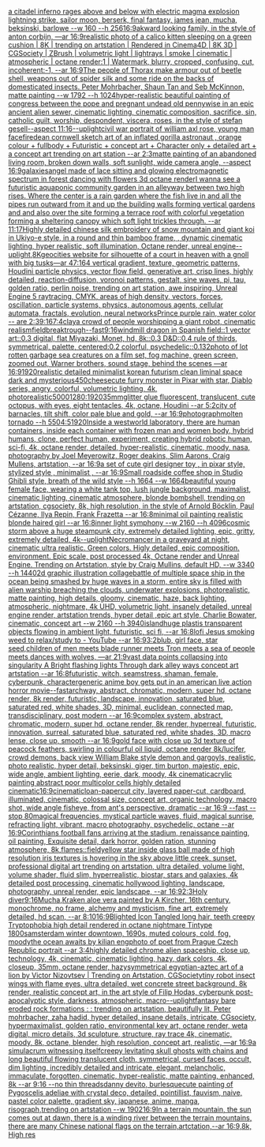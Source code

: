 [a citadel inferno rages above and below with electric magma explosion lightning strike, sailor moon, berserk, final fantasy, james jean, mucha, beksinski, barlowe --w 160 --h 256](https://www.ebank.nz/aiartgenerator?category=a%20citadel%20inferno%20rages%20above%20and%20below%20with%20electric%20magma%20explosion%20lightning%20strike%2C%20sailor%20moon%2C%20berserk%2C%20final%20fantasy%2C%20james%20jean%2C%20mucha%2C%20beksinski%2C%20barlowe%20--w%20160%20--h%20256)[16:9](https://www.ebank.nz/aiartgenerator?category=16%3A9)[akward looking family, in the style of anton corbijn, —ar 16:9](https://www.ebank.nz/aiartgenerator?category=akward%20looking%20family%2C%20in%20the%20style%20of%20anton%20corbijn%2C%20%E2%80%94ar%2016%3A9)[realistic photo of a calico kitten sleeping on a green cushion | 8K | trending on artstation | Rendered in Cinema4D | 8K 3D | CGSociety | ZBrush | volumetric light | lightrays | smoke | cinematic | atmospheric | octane render:1 | Watermark, blurry, cropped, confusing, cut, incoherent:-1, --ar 16:9](https://www.ebank.nz/aiartgenerator?category=realistic%20photo%20of%20a%20calico%20kitten%20sleeping%20on%20a%20green%20cushion%20%7C%208K%20%7C%20trending%20on%20artstation%20%7C%20Rendered%20in%20Cinema4D%20%7C%208K%203D%20%7C%20CGSociety%20%7C%20ZBrush%20%7C%20volumetric%20light%20%7C%20lightrays%20%7C%20smoke%20%7C%20cinematic%20%7C%20atmospheric%20%7C%20octane%20render%3A1%20%7C%20Watermark%2C%20blurry%2C%20cropped%2C%20confusing%2C%20cut%2C%20incoherent%3A-1%2C%20--ar%2016%3A9)[The people of Thorax make armour out of beetle shell, weapons out of spider silk and some ride on the backs of domesticated insects. Peter Mohrbacher, Shaun Tan and Seb McKinnon, matte painting --w 1792 --h 1024](https://www.ebank.nz/aiartgenerator?category=The%20people%20of%20Thorax%20make%20armour%20out%20of%20beetle%20shell%2C%20weapons%20out%20of%20spider%20silk%20and%20some%20ride%20on%20the%20backs%20of%20domesticated%20insects.%20Peter%20Mohrbacher%2C%20Shaun%20Tan%20and%20Seb%20McKinnon%2C%20matte%20painting%20--w%201792%20--h%201024)[hyper-realistic beautiful painting of congress between the pope and pregnant undead old pennywise in an epic ancient alien sewer, cinematic lighting, cinematic composition, sacrifice, sin, catholic guilt, worship, despondent, viscera, roses, in the style of stefan gesell--aspect 11:16](https://www.ebank.nz/aiartgenerator?category=hyper-realistic%20beautiful%20painting%20of%20congress%20between%20the%20pope%20and%20pregnant%20undead%20old%20pennywise%20in%20an%20epic%20ancient%20alien%20sewer%2C%20cinematic%20lighting%2C%20cinematic%20composition%2C%20sacrifice%2C%20sin%2C%20catholic%20guilt%2C%20worship%2C%20despondent%2C%20viscera%2C%20roses%2C%20in%20the%20style%20of%20stefan%20gesell--aspect%2011%3A16)[--uplight](https://www.ebank.nz/aiartgenerator?category=--uplight)[civil war portrait of william axl rose, young man face](https://www.ebank.nz/aiartgenerator?category=civil%20war%20portrait%20of%20william%20axl%20rose%2C%20young%20man%20face)[fire](https://www.ebank.nz/aiartgenerator?category=fire)[dean cornwell sketch art of an inflated gorilla astronaut , orange colour + fullbody + Futuristic + concept art + Character only + detailed art + a concept art trending on art station --ar 2:3](https://www.ebank.nz/aiartgenerator?category=dean%20cornwell%20sketch%20art%20of%20an%20inflated%20gorilla%20astronaut%20%2C%20orange%20colour%20%2B%20fullbody%20%2B%20Futuristic%20%2B%20concept%20art%20%2B%20Character%20only%20%2B%20detailed%20art%20%2B%20a%20concept%20art%20trending%20on%20art%20station%20--ar%202%3A3)[matte painting of an abandoned living room, broken down walls, soft sunlight, wide camera angle, --aspect 16:9](https://www.ebank.nz/aiartgenerator?category=matte%20painting%20of%20an%20abandoned%20living%20room%2C%20broken%20down%20walls%2C%20soft%20sunlight%2C%20wide%20camera%20angle%2C%20--aspect%2016%3A9)[galaxies](https://www.ebank.nz/aiartgenerator?category=galaxies)[angel made of lace sitting and glowing electromagnetic spectrum in forest dancing with flowers 3d octane render](https://www.ebank.nz/aiartgenerator?category=angel%20made%20of%20lace%20sitting%20and%20glowing%20electromagnetic%20spectrum%20in%20forest%20dancing%20with%20flowers%203d%20octane%20render)[I wanna see a futuristic aquaponic community garden in an alleyway between two high rises. Where the center is a rain garden where the fish live in and all the pipes run outward from it and up the building walls forming vertical gardens and and also over the site forming a terrace roof with colorful vegetation forming a sheltering canopy which soft light trickles through. --ar 11:17](https://www.ebank.nz/aiartgenerator?category=I%20wanna%20see%20a%20futuristic%20aquaponic%20community%20garden%20in%20an%20alleyway%20between%20two%20high%20rises.%20Where%20the%20center%20is%20a%20rain%20garden%20where%20the%20fish%20live%20in%20and%20all%20the%20pipes%20run%20outward%20from%20it%20and%20up%20the%20building%20walls%20forming%20vertical%20gardens%20and%20and%20also%20over%20the%20site%20forming%20a%20terrace%20roof%20with%20colorful%20vegetation%20forming%20a%20sheltering%20canopy%20which%20soft%20light%20trickles%20through.%20--ar%2011%3A17)[Highly detailed chinese silk embroidery of snow mountain and giant koi in Ukiyo-e style, in a round and thin bamboo frame, , dynamic cinematic lighting, hyper realistic, soft illumination, Octane render, unreal engine--uplight,8K](https://www.ebank.nz/aiartgenerator?category=Highly%20detailed%20chinese%20silk%20embroidery%20of%20snow%20mountain%20and%20giant%20koi%20in%20Ukiyo-e%20style%2C%20in%20a%20round%20and%20thin%20bamboo%20frame%2C%20%2C%20dynamic%20cinematic%20lighting%2C%20hyper%20realistic%2C%20soft%20illumination%2C%20Octane%20render%2C%20unreal%20engine--uplight%2C8K)[geocities website for silhouette of a court in heaven with a gnoll with big tusks](https://www.ebank.nz/aiartgenerator?category=geocities%20website%20for%20silhouette%20of%20a%20court%20in%20heaven%20with%20a%20gnoll%20with%20big%20tusks)[—ar 47:164 vertical gradient, texture, geometric patterns, Houdini particle physics, vector flow field, generative art, crisp lines, highly detailed, reaction-diffusion, voronoi patterns, gestalt, sine waves, pi, tau, golden ratio, perlin noise, trending on art station, awe inspiring, Unreal Engine 5 raytracing, CMYK, areas of high density, vectors, forces, oscillation, particle systems, physics, autonomous agents, cellular automata, fractals, evolution, neural networks](https://www.ebank.nz/aiartgenerator?category=%E2%80%94ar%2047%3A164%20vertical%20gradient%2C%20texture%2C%20geometric%20patterns%2C%20Houdini%20particle%20physics%2C%20vector%20flow%20field%2C%20generative%20art%2C%20crisp%20lines%2C%20highly%20detailed%2C%20reaction-diffusion%2C%20voronoi%20patterns%2C%20gestalt%2C%20sine%20waves%2C%20pi%2C%20tau%2C%20golden%20ratio%2C%20perlin%20noise%2C%20trending%20on%20art%20station%2C%20awe%20inspiring%2C%20Unreal%20Engine%205%20raytracing%2C%20CMYK%2C%20areas%20of%20high%20density%2C%20vectors%2C%20forces%2C%20oscillation%2C%20particle%20systems%2C%20physics%2C%20autonomous%20agents%2C%20cellular%20automata%2C%20fractals%2C%20evolution%2C%20neural%20networks)[Prince purple rain, water color -- are 2:3](https://www.ebank.nz/aiartgenerator?category=Prince%20purple%20rain%2C%20water%20color%20--%20are%202%3A3)[9:16](https://www.ebank.nz/aiartgenerator?category=9%3A16)[7:4](https://www.ebank.nz/aiartgenerator?category=7%3A4)[clay](https://www.ebank.nz/aiartgenerator?category=clay)[a crowd of people worshipping a giant robot, cinematic realism](https://www.ebank.nz/aiartgenerator?category=a%20crowd%20of%20people%20worshipping%20a%20giant%20robot%2C%20cinematic%20realism)[field](https://www.ebank.nz/aiartgenerator?category=field)[breaktrough](https://www.ebank.nz/aiartgenerator?category=breaktrough)[--fast](https://www.ebank.nz/aiartgenerator?category=--fast)[9:16](https://www.ebank.nz/aiartgenerator?category=9%3A16)[windmill dragon in Spanish field::1 vector art::0.3 digital, flat Miyazaki, Monet, hd, 8k::0.3 D&D::0.4 rule of thirds, symmetrical, palette, centered:0.2 colorful, psychedelic::0.1](https://www.ebank.nz/aiartgenerator?category=windmill%20dragon%20in%20Spanish%20field%3A%3A1%20vector%20art%3A%3A0.3%20digital%2C%20flat%20Miyazaki%2C%20Monet%2C%20hd%2C%208k%3A%3A0.3%20D%26D%3A%3A0.4%20rule%20of%20thirds%2C%20symmetrical%2C%20palette%2C%20centered%3A0.2%20colorful%2C%20psychedelic%3A%3A0.1)[32](https://www.ebank.nz/aiartgenerator?category=32)[photo of lot rotten garbage sea creatures on a film set, fog machine, green screen, zoomed out, Warner brothers, sound stage, behind the scenes —ar 16:9](https://www.ebank.nz/aiartgenerator?category=photo%20of%20lot%20rotten%20garbage%20sea%20creatures%20on%20a%20film%20set%2C%20fog%20machine%2C%20green%20screen%2C%20zoomed%20out%2C%20Warner%20brothers%2C%20sound%20stage%2C%20behind%20the%20scenes%20%E2%80%94ar%2016%3A9)[1920](https://www.ebank.nz/aiartgenerator?category=1920)[realistic detailed minimalist korean futurism clean liminal space dark and mysterious](https://www.ebank.nz/aiartgenerator?category=realistic%20detailed%20minimalist%20korean%20futurism%20clean%20liminal%20space%20dark%20and%20mysterious)[450](https://www.ebank.nz/aiartgenerator?category=450)[cheese](https://www.ebank.nz/aiartgenerator?category=cheese)[cute furry monster in Pixar with star, Diablo series, angry, colorful, volumetric lighting, 4k, photorealistic](https://www.ebank.nz/aiartgenerator?category=cute%20furry%20monster%20in%20Pixar%20with%20star%2C%20Diablo%20series%2C%20angry%2C%20colorful%2C%20volumetric%20lighting%2C%204k%2C%20photorealistic)[5000](https://www.ebank.nz/aiartgenerator?category=5000)[1280:1920](https://www.ebank.nz/aiartgenerator?category=1280%3A1920)[35mm](https://www.ebank.nz/aiartgenerator?category=35mm)[glitter glue fluorescent, translucent, cute octopus, with eyes, eight tentacles, 4k, octane, Houdini --ar 5:2](https://www.ebank.nz/aiartgenerator?category=glitter%20glue%20fluorescent%2C%20translucent%2C%20cute%20octopus%2C%20with%20eyes%2C%20eight%20tentacles%2C%204k%2C%20octane%2C%20Houdini%20--ar%205%3A2)[city of barnacles, tilt shift, color pale blue and gold, --ar 16:9](https://www.ebank.nz/aiartgenerator?category=city%20of%20barnacles%2C%20tilt%20shift%2C%20color%20pale%20blue%20and%20gold%2C%20--ar%2016%3A9)[photograph](https://www.ebank.nz/aiartgenerator?category=photograph)[molten tornado --h 550](https://www.ebank.nz/aiartgenerator?category=molten%20tornado%20--h%20550)[4:5](https://www.ebank.nz/aiartgenerator?category=4%3A5)[1920](https://www.ebank.nz/aiartgenerator?category=1920)[Inside a westworld laboratory, there are human containers, inside each container with frozen man and women body, hybrid humans, clone, perfect human, experiment, creating hybrid robotic human, sci-fi, 4k, octane render, detailed, hyper-realistic, cinematic, moody, nasa, photography by Joel Meyerowitz, Roger deakins, Slim Aarons, Craig Mullens, artstation, --ar 16:9](https://www.ebank.nz/aiartgenerator?category=Inside%20a%20westworld%20laboratory%2C%20there%20are%20human%20containers%2C%20inside%20each%20container%20with%20frozen%20man%20and%20women%20body%2C%20hybrid%20humans%2C%20clone%2C%20perfect%20human%2C%20experiment%2C%20creating%20hybrid%20robotic%20human%2C%20sci-fi%2C%204k%2C%20octane%20render%2C%20detailed%2C%20hyper-realistic%2C%20cinematic%2C%20moody%2C%20nasa%2C%20photography%20by%20Joel%20Meyerowitz%2C%20Roger%20deakins%2C%20Slim%20Aarons%2C%20Craig%20Mullens%2C%20artstation%2C%20--ar%2016%3A9)[a set of cute girl designer toy , in pixar style, stylized style , minimalist , --ar 16:9](https://www.ebank.nz/aiartgenerator?category=a%20set%20of%20cute%20girl%20designer%20toy%20%2C%20in%20pixar%20style%2C%20stylized%20style%20%2C%20minimalist%20%2C%20--ar%2016%3A9)[Small roadside coffee shop in Studio Ghibli style, breath of the wild style  --h 1664  --w 1664](https://www.ebank.nz/aiartgenerator?category=Small%20roadside%20coffee%20shop%20in%20Studio%20Ghibli%20style%2C%20breath%20of%20the%20wild%20style%20%20--h%201664%20%20--w%201664)[beautiful young female face, wearing a white tank top, lush jungle background, maximalist, cinematic lighting, cinematic atmosphere, blonde bombshell, trending on artstation, cgsociety, 8k, high resolution, in the style of Arnold Böcklin, Paul Cézanne, Ilya Repin, Frank Frazetta --ar 16:8](https://www.ebank.nz/aiartgenerator?category=beautiful%20young%20female%20face%2C%20wearing%20a%20white%20tank%20top%2C%20lush%20jungle%20background%2C%20maximalist%2C%20cinematic%20lighting%2C%20cinematic%20atmosphere%2C%20blonde%20bombshell%2C%20trending%20on%20artstation%2C%20cgsociety%2C%208k%2C%20high%20resolution%2C%20in%20the%20style%20of%20Arnold%20B%C3%B6cklin%2C%20Paul%20C%C3%A9zanne%2C%20Ilya%20Repin%2C%20Frank%20Frazetta%20--ar%2016%3A8)[minimal oil painting realistic blonde haired girl --ar 16:8](https://www.ebank.nz/aiartgenerator?category=minimal%20oil%20painting%20realistic%20blonde%20haired%20girl%20--ar%2016%3A8)[inner light symphony  --w 2160 --h 4096](https://www.ebank.nz/aiartgenerator?category=inner%20light%20symphony%20%20--w%202160%20--h%204096)[cosmic storm above a huge steampunk city, extremely detailed lighting, epic, gritty, extremely detailed, 4k](https://www.ebank.nz/aiartgenerator?category=cosmic%20storm%20above%20a%20huge%20steampunk%20city%2C%20extremely%20detailed%20lighting%2C%20epic%2C%20gritty%2C%20extremely%20detailed%2C%204k)[--uplight](https://www.ebank.nz/aiartgenerator?category=--uplight)[Necromancer in a graveyard at night, cinematic ultra realistic. Green colors. Higly detailed, epic composition. environment. Epic scale, post processed 4k, Octane render and Unreal Engine. Trending on Artstation, style by Craig Mullins, default HD, --w 3340 --h 1440](https://www.ebank.nz/aiartgenerator?category=Necromancer%20in%20a%20graveyard%20at%20night%2C%20cinematic%20ultra%20realistic.%20Green%20colors.%20Higly%20detailed%2C%20epic%20composition.%20environment.%20Epic%20scale%2C%20post%20processed%204k%2C%20Octane%20render%20and%20Unreal%20Engine.%20Trending%20on%20Artstation%2C%20style%20by%20Craig%20Mullins%2C%20default%20HD%2C%20--w%203340%20--h%201440)[2d graphic illustration collage](https://www.ebank.nz/aiartgenerator?category=2d%20graphic%20illustration%20collage)[battle of multiple space ship in the ocean being smashed by huge waves in a storm, entire sky is filled with alien warship breaching the clouds, underwater explosions, photorealistic, matte painting, high details, gloomy, cinematic, haze, back lighting, atmospheric, nightmare, 4k UHD, volumetric light, insanely detailed, unreal engine render, artstation trends, hyper detail ,epic art style, Charlie Bowater, cinematic, concept art  --w 2160 --h 3940](https://www.ebank.nz/aiartgenerator?category=battle%20of%20multiple%20space%20ship%20in%20the%20ocean%20being%20smashed%20by%20huge%20waves%20in%20a%20storm%2C%20entire%20sky%20is%20filled%20with%20alien%20warship%20breaching%20the%20clouds%2C%20underwater%20explosions%2C%20photorealistic%2C%20matte%20painting%2C%20high%20details%2C%20gloomy%2C%20cinematic%2C%20haze%2C%20back%20lighting%2C%20atmospheric%2C%20nightmare%2C%204k%20UHD%2C%20volumetric%20light%2C%20insanely%20detailed%2C%20unreal%20engine%20render%2C%20artstation%20trends%2C%20hyper%20detail%20%2Cepic%20art%20style%2C%20Charlie%20Bowater%2C%20cinematic%2C%20concept%20art%20%20--w%202160%20--h%203940)[island](https://www.ebank.nz/aiartgenerator?category=island)[huge plastis transparent objects flowing in ambient light, futuristic, sci fi, --ar 16:8](https://www.ebank.nz/aiartgenerator?category=huge%20plastis%20transparent%20objects%20flowing%20in%20ambient%20light%2C%20futuristic%2C%20sci%20fi%2C%20--ar%2016%3A8)[lofi Jesus smoking weed to relax/study to - YouTube --ar 16:9](https://www.ebank.nz/aiartgenerator?category=lofi%20Jesus%20smoking%20weed%20to%20relax/study%20to%20-%20YouTube%20--ar%2016%3A9)[3:2](https://www.ebank.nz/aiartgenerator?category=3%3A2)[blub,  girl face,  star seed,](https://www.ebank.nz/aiartgenerator?category=blub%2C%20%20girl%20face%2C%20%20star%20seed%2C)[children of men meets blade runner meets Tron meets a sea of people meets dances with wolves, —ar 21:9](https://www.ebank.nz/aiartgenerator?category=children%20of%20men%20meets%20blade%20runner%20meets%20Tron%20meets%20a%20sea%20of%20people%20meets%20dances%20with%20wolves%2C%20%E2%80%94ar%2021%3A9)[vast data points collapsing into singularity A Bright flashing lights Through dark alley ways concept art artstation --ar 16:8](https://www.ebank.nz/aiartgenerator?category=vast%20data%20points%20collapsing%20into%20singularity%20A%20Bright%20flashing%20lights%20Through%20dark%20alley%20ways%20concept%20art%20artstation%20--ar%2016%3A8)[futuristic, witch, seamstress, shaman, female, cyberpunk, character](https://www.ebank.nz/aiartgenerator?category=futuristic%2C%20witch%2C%20seamstress%2C%20shaman%2C%20female%2C%20cyberpunk%2C%20character)[generic anime boy gets put in an american live action horror movie](https://www.ebank.nz/aiartgenerator?category=generic%20anime%20boy%20gets%20put%20in%20an%20american%20live%20action%20horror%20movie)[--fast](https://www.ebank.nz/aiartgenerator?category=--fast)[archway, abstract, chromatic, modern, super hd, octane render, 8k render, futuristic, landscape, innovation, saturated blue, saturated red, white shades, 3D, minimal, euclidean, connected map, transdisciplinary, post modern --ar 16:9](https://www.ebank.nz/aiartgenerator?category=archway%2C%20abstract%2C%20chromatic%2C%20modern%2C%20super%20hd%2C%20octane%20render%2C%208k%20render%2C%20futuristic%2C%20landscape%2C%20innovation%2C%20saturated%20blue%2C%20saturated%20red%2C%20white%20shades%2C%203D%2C%20minimal%2C%20euclidean%2C%20connected%20map%2C%20transdisciplinary%2C%20post%20modern%20--ar%2016%3A9)[complex system, abstract, chromatic, modern, super hd, octane render, 8k render, hyperreal, futuristic, innovation, surreal, saturated blue, saturated red, white shades, 3D, macro lense, close up, smooth --ar 16:9](https://www.ebank.nz/aiartgenerator?category=complex%20system%2C%20abstract%2C%20chromatic%2C%20modern%2C%20super%20hd%2C%20octane%20render%2C%208k%20render%2C%20hyperreal%2C%20futuristic%2C%20innovation%2C%20surreal%2C%20saturated%20blue%2C%20saturated%20red%2C%20white%20shades%2C%203D%2C%20macro%20lense%2C%20close%20up%2C%20smooth%20--ar%2016%3A9)[gold face with close up 3d texture of peacock feathers, swirling in colourful oil liquid, octane render 8k](https://www.ebank.nz/aiartgenerator?category=gold%20face%20with%20close%20up%203d%20texture%20of%20peacock%20feathers%2C%20swirling%20in%20colourful%20oil%20liquid%2C%20octane%20render%208k)[/lucifer, crowd demons, back view William Blake style demon and gargoyls, realistic, photo realistic, hyper detail, beksinski, giger, tim burton, majestic, epic, wide angle, ambient lighting, eerie, dark, moody, 4k cinematic](https://www.ebank.nz/aiartgenerator?category=/lucifer%2C%20crowd%20demons%2C%20back%20view%20William%20Blake%20style%20demon%20and%20gargoyls%2C%20realistic%2C%20photo%20realistic%2C%20hyper%20detail%2C%20beksinski%2C%20giger%2C%20tim%20burton%2C%20majestic%2C%20epic%2C%20wide%20angle%2C%20ambient%20lighting%2C%20eerie%2C%20dark%2C%20moody%2C%204k%20cinematic)[acrylic painting abstract poor multicolor cells highly detailed cinematic](https://www.ebank.nz/aiartgenerator?category=acrylic%20painting%20abstract%20poor%20multicolor%20cells%20highly%20detailed%20cinematic)[16:9](https://www.ebank.nz/aiartgenerator?category=16%3A9)[cinematic](https://www.ebank.nz/aiartgenerator?category=cinematic)[loan](https://www.ebank.nz/aiartgenerator?category=loan)[-](https://www.ebank.nz/aiartgenerator?category=-)[papercut city, layered paper-cut, cardboard, illuminated, cinematic, colossal size, concept art, organic technology, macro shot, wide angle fisheye, from ant's perspective, dramatic --ar 16:9 --fast --stop 80](https://www.ebank.nz/aiartgenerator?category=papercut%20city%2C%20layered%20paper-cut%2C%20cardboard%2C%20illuminated%2C%20cinematic%2C%20colossal%20size%2C%20concept%20art%2C%20organic%20technology%2C%20macro%20shot%2C%20wide%20angle%20fisheye%2C%20from%20ant%27s%20perspective%2C%20dramatic%20--ar%2016%3A9%20--fast%20--stop%2080)[magical frequencies, mystical particle waves, fluid, magical sunrise, refracting light, vibrant, macro photography, psychedelic, octane --ar 16:9](https://www.ebank.nz/aiartgenerator?category=magical%20frequencies%2C%20mystical%20particle%20waves%2C%20fluid%2C%20magical%20sunrise%2C%20refracting%20light%2C%20vibrant%2C%20macro%20photography%2C%20psychedelic%2C%20octane%20--ar%2016%3A9)[Corinthians football fans arriving at the stadium, renaissance painting, oil painting, Exquisite detail, dark horror, golden ration, stunning atmosphere, 8k,](https://www.ebank.nz/aiartgenerator?category=Corinthians%20football%20fans%20arriving%20at%20the%20stadium%2C%20renaissance%20painting%2C%20oil%20painting%2C%20Exquisite%20detail%2C%20dark%20horror%2C%20golden%20ration%2C%20stunning%20atmosphere%2C%208k%2C)[flames::](https://www.ebank.nz/aiartgenerator?category=flames%3A%3A)[field](https://www.ebank.nz/aiartgenerator?category=field)[yellow star inside glass ball made of high resolution iris textures is hovering in the sky above little creek, sunset, professional digital art trending on artstation, ultra detailed, volume light, volume shader, fluid slim, hyperrealistic, biostar, stars and galaxies, 4k detailed post processing, cinematic hollywood lighting, landscape, photography, unreal render, epic landscape, --ar 16:9](https://www.ebank.nz/aiartgenerator?category=yellow%20star%20inside%20glass%20ball%20made%20of%20high%20resolution%20iris%20textures%20is%20hovering%20in%20the%20sky%20above%20little%20creek%2C%20sunset%2C%20professional%20digital%20art%20trending%20on%20artstation%2C%20ultra%20detailed%2C%20volume%20light%2C%20volume%20shader%2C%20fluid%20slim%2C%20hyperrealistic%2C%20biostar%2C%20stars%20and%20galaxies%2C%204k%20detailed%20post%20processing%2C%20cinematic%20hollywood%20lighting%2C%20landscape%2C%20photography%2C%20unreal%20render%2C%20epic%20landscape%2C%20--ar%2016%3A9)[2:3](https://www.ebank.nz/aiartgenerator?category=2%3A3)[Holy diver](https://www.ebank.nz/aiartgenerator?category=Holy%20diver)[9:16](https://www.ebank.nz/aiartgenerator?category=9%3A16)[Mucha,](https://www.ebank.nz/aiartgenerator?category=Mucha%2C)[Kraken aloe vera painted by A Kircher, 16th century, monochrome, no frame, alchemy and mysticism, fine art, extremely detailed, hd scan, --ar 8:10](https://www.ebank.nz/aiartgenerator?category=Kraken%20aloe%20vera%20painted%20by%20A%20Kircher%2C%2016th%20century%2C%20monochrome%2C%20no%20frame%2C%20alchemy%20and%20mysticism%2C%20fine%20art%2C%20extremely%20detailed%2C%20hd%20scan%2C%20--ar%208%3A10)[16:9](https://www.ebank.nz/aiartgenerator?category=16%3A9)[Blighted Icon Tangled long hair, teeth creepy Tryptophobia high detail rendered in octane nightmare Tintype 1800s](https://www.ebank.nz/aiartgenerator?category=Blighted%20Icon%20Tangled%20long%20hair%2C%20teeth%20creepy%20Tryptophobia%20high%20detail%20rendered%20in%20octane%20nightmare%20Tintype%201800s)[amsterdam winter downtown, 1690s, muted colours, cold, fog, moody](https://www.ebank.nz/aiartgenerator?category=amsterdam%20winter%20downtown%2C%201690s%2C%20muted%20colours%2C%20cold%2C%20fog%2C%20moody)[the ocean awaits by kilian eng](https://www.ebank.nz/aiartgenerator?category=the%20ocean%20awaits%20by%20kilian%20eng)[photo of poet from Prague Czech Republic portrait --ar 3:4](https://www.ebank.nz/aiartgenerator?category=photo%20of%20poet%20from%20Prague%20Czech%20Republic%20portrait%20--ar%203%3A4)[highly detailed chrome alien spaceship, close up, technology, 4k, cinematic, cinematic lighting, hazy, dark colors, 4k, closeup, 35mm, octane render, hazy](https://www.ebank.nz/aiartgenerator?category=highly%20detailed%20chrome%20alien%20spaceship%2C%20close%20up%2C%20technology%2C%204k%2C%20cinematic%2C%20cinematic%20lighting%2C%20hazy%2C%20dark%20colors%2C%204k%2C%20closeup%2C%2035mm%2C%20octane%20render%2C%20hazy)[symmetrical egyptian-aztec art of a lion by Victor Nizovtsev | Trending on Artstation, CGSociety](https://www.ebank.nz/aiartgenerator?category=symmetrical%20egyptian-aztec%20art%20of%20a%20lion%20by%20Victor%20Nizovtsev%20%7C%20Trending%20on%20Artstation%2C%20CGSociety)[tiny robot insect wings with flame eyes, ultra detailed, wet concrete street background, 8k render, realistic concept art, in the art style of Filip Hodas, cyberpunk post-apocalyptic style, darkness, atmospheric, macro](https://www.ebank.nz/aiartgenerator?category=tiny%20robot%20insect%20wings%20with%20flame%20eyes%2C%20ultra%20detailed%2C%20wet%20concrete%20street%20background%2C%208k%20render%2C%20realistic%20concept%20art%2C%20in%20the%20art%20style%20of%20Filip%20Hodas%2C%20cyberpunk%20post-apocalyptic%20style%2C%20darkness%2C%20atmospheric%2C%20macro)[--uplight](https://www.ebank.nz/aiartgenerator?category=--uplight)[fantasy bare eroded rock formations : : trending on artstation, beautifully lit, Peter mohrbacher, zaha hadid, hyper detailed, insane details, intricate, CGsociety, hypermaximalist, golden ratio, environmental key art, octane render, weta digital, micro details, 3d sculpture, structure, ray trace 4k, cinematic, moody, 8k, octane, blender, high resolution, concept art, realistic, —ar 16:9](https://www.ebank.nz/aiartgenerator?category=fantasy%20bare%20eroded%20rock%20formations%20%3A%20%3A%20trending%20on%20artstation%2C%20beautifully%20lit%2C%20Peter%20mohrbacher%2C%20zaha%20hadid%2C%20hyper%20detailed%2C%20insane%20details%2C%20intricate%2C%20CGsociety%2C%20hypermaximalist%2C%20golden%20ratio%2C%20environmental%20key%20art%2C%20octane%20render%2C%20weta%20digital%2C%20micro%20details%2C%203d%20sculpture%2C%20structure%2C%20ray%20trace%204k%2C%20cinematic%2C%20moody%2C%208k%2C%20octane%2C%20blender%2C%20high%20resolution%2C%20concept%20art%2C%20realistic%2C%20%E2%80%94ar%2016%3A9)[a simulacrum witnessing itself](https://www.ebank.nz/aiartgenerator?category=a%20simulacrum%20witnessing%20itself)[creepy levitating skull ghosts with chains and long beautiful flowing translucent cloth, symmetrical, cursed faces, occult, dim lighting, incredibly detailed and intricate, elegant, melancholic, immaculate, forgotten, cinematic, hyper-realistic, matte painting, enhanced, 8k --ar 9:16 --no thin threads](https://www.ebank.nz/aiartgenerator?category=creepy%20levitating%20skull%20ghosts%20with%20chains%20and%20long%20beautiful%20flowing%20translucent%20cloth%2C%20symmetrical%2C%20cursed%20faces%2C%20occult%2C%20dim%20lighting%2C%20incredibly%20detailed%20and%20intricate%2C%20elegant%2C%20melancholic%2C%20immaculate%2C%20forgotten%2C%20cinematic%2C%20hyper-realistic%2C%20matte%20painting%2C%20enhanced%2C%208k%20--ar%209%3A16%20--no%20thin%20threads)[danny devito, burlesque](https://www.ebank.nz/aiartgenerator?category=danny%20devito%2C%20burlesque)[cute painting of Pygoscelis adeliae with crystal deco, detailed, pointillist, fauvism, naive, pastel color palette, gradient sky, japanese, anime, manga, risograph,trending on artstation --w 1902](https://www.ebank.nz/aiartgenerator?category=cute%20painting%20of%20Pygoscelis%20adeliae%20with%20crystal%20deco%2C%20detailed%2C%20pointillist%2C%20fauvism%2C%20naive%2C%20pastel%20color%20palette%2C%20gradient%20sky%2C%20japanese%2C%20anime%2C%20manga%2C%20risograph%2Ctrending%20on%20artstation%20--w%201902)[16:9](https://www.ebank.nz/aiartgenerator?category=16%3A9)[In a terrain mountain, the sun comes out at dawn, there is a winding river between the terrain mountains, there are many Chinese national flags on the terrain,artctation,--ar 16:9,8k, High res](https://www.ebank.nz/aiartgenerator?category=In%20a%20terrain%20mountain%2C%20the%20sun%20comes%20out%20at%20dawn%2C%20there%20is%20a%20winding%20river%20between%20the%20terrain%20mountains%2C%20there%20are%20many%20Chinese%20national%20flags%20on%20the%20terrain%2Cartctation%2C--ar%2016%3A9%2C8k%2C%20High%20res)